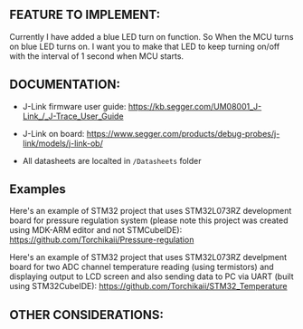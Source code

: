 ## FEATURE TO IMPLEMENT:

Currently I have added a blue LED turn on function. So When the MCU turns on blue LED turns on. I want you to make that LED to keep turning on/off with the interval of 1 second when MCU starts.

## DOCUMENTATION:

- J-Link firmware user guide: https://kb.segger.com/UM08001_J-Link_/_J-Trace_User_Guide

- J-Link on board: https://www.segger.com/products/debug-probes/j-link/models/j-link-ob/

- All datasheets are localted in `/Datasheets` folder

## Examples

Here's an example of STM32 project that uses STM32L073RZ development board for pressure regulation system (please note this project was created using MDK-ARM editor and not STMCubeIDE): https://github.com/Torchikaii/Pressure-regulation

Here's an example of STM32 project that uses STM32L073RZ develpment board for two ADC channel temperature reading (using termistors) and displaying output to LCD screen and also sending data to PC via UART (built using STM32CubeIDE): https://github.com/Torchikaii/STM32_Temperature


## OTHER CONSIDERATIONS:

